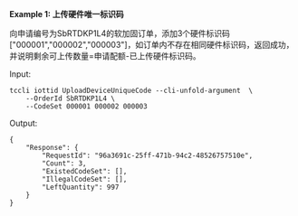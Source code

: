 **Example 1: 上传硬件唯一标识码**

向申请编号为SbRTDKP1L4的软加固订单，添加3个硬件标识码["000001","000002","000003"]，如订单内不存在相同硬件标识码，返回成功，并说明剩余可上传数量=申请配额-已上传硬件标识码。

Input: 

```
tccli iottid UploadDeviceUniqueCode --cli-unfold-argument  \
    --OrderId SbRTDKP1L4 \
    --CodeSet 000001 000002 000003
```

Output: 
```
{
    "Response": {
        "RequestId": "96a3691c-25ff-471b-94c2-48526757510e",
        "Count": 3,
        "ExistedCodeSet": [],
        "IllegalCodeSet": [],
        "LeftQuantity": 997
    }
}
```

